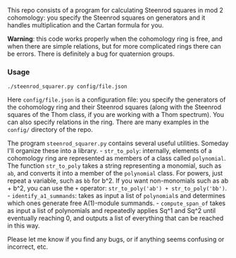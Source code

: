 This repo consists of a program for calculating Steenrod squares in mod 2 cohomology: you specify the Steenrod
squares on generators and it handles multiplication and the Cartan formula for you.

**Warning**: this code works properly when the cohomology ring is free, and when there are simple relations, but
for more complicated rings there can be errors. There is definitely a bug for quaternion groups.

### Usage

`./steenrod_squarer.py config/file.json`

Here `config/file.json` is a configuration file: you specify the generators of the cohomology ring and their
Steenrod squares (along with the Steenrod squares of the Thom class, if you are working with a Thom spectrum). You
can also specify relations in the ring. There are many examples in the `config/` directory of the repo.

The program `steenrod_squarer.py` contains several useful utilities. Someday I'll organize these into a library.
	- `str_to_poly`: internally, elements of a cohomology ring are represented as members of a class called
	  `polynomial`. The function `str_to_poly` takes a string representing a monomial, such as `ab`, and converts
	  it into a member of the `polynomial` class. For powers, just repeat a variable, such as `bb` for b^2. If you
	  want non-monomials such as ab + b^2, you can use the `+` operator: `str_to_poly('ab') + str_to_poly('bb')`.
	- `identify_a1_summands`: takes as input a list of `polynomial`s and determines which ones generate free
	  A(1)-module summands.
	- `compute_span_of` takes as input a list of polynomials and repeatedly applies Sq^1 and Sq^2 until eventually
	  reaching 0, and outputs a list of everything that can be reached in this way.

Please let me know if you find any bugs, or if anything seems confusing or incorrect, etc.
